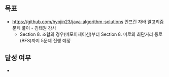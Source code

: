 ## 목표

- https://github.com/hyojin23/java-algorithm-solutions 인프런 자바 알고리즘 문제 풀이 - 김태원 강사
  - Section 8. 조합의 경우(메모이제이션)부터 Section 8. 미로의 최단거리 통로(BFS)까지 5문제 진행 예정

## 달성 여부
- 
